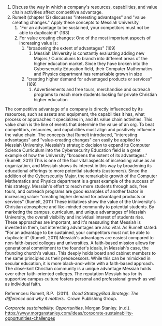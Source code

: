 1. Discuss the way in which a company's resources, capabilities, and value chain activities affect competitive advantage.
2. Rumelt (chapter 12) discusses "interesting advantages" and "value creating changes." Apply these concepts to Messiah University
	1. "For an advantage to be sustained, your competitors must not be able to duplicate it" (163)
	2. For value creating changes: One of the most important aspects of increasing value is:
		1. "broadening the extent of advantages" (169)
			1. Messiah University is constantly evaluating adding new Majors / Curriculums to branch into different areas of the higher education market. Since they have broken into the Cybersecurity Education field, their Computer Mathematics and Physics department has remarkable grown in size
		2. "creating higher demand for advantaged products or services" (169)
			1. Advertisements and free tours, merchandise and outreach programs to reach more students looking for private Christian higher education 


 The competitive advantage of a company is directly influenced by its resources, such as assets and equipment, the capabilities it has, what process or approaches it specializes in, and its value chain activities. This value chain is the line of events that determine the value of an org. To beat competitors, resources, and capabilities must align and positively influence the value chain. The concepts that Rumelt introduced, "interesting advantages" and "value-creating changes" can easily be applied to Messiah University. Messiah's strategic decision to expand its Computer Science Curriculum into the Cybersecurity Education field is a great example of how the University "broadens the extent of its advantages." (Rumelt, 2011) This is one of the four vital aspects of increasing value as an organization, and Messiah shows its interest in this way by broadening its educational offerings to more potential students (customers). Since the addition of the Cybersecurity Major, the remarkable growth of the Computer Mathematics and Physics department is a great example of the success of this strategy. Messiah's effort to reach more students through ads, free tours, and outreach programs are good examples of another factor in increasing value: "creating higher demand for advantaged products or services" (Rumelt, 2011) These initiatives show the value of the University's Christian atmosphere and like-minded community to potential students. By marketing the campus, curriculum, and unique advantages of Messiah University, the overall visibility and individual interest of students rise. These approaches are important, and it's reassuring that Messiah is invested in them, but interesting advantages are also vital. As Rumelt stated: "For an advantage to be sustained, your competitors must not be able to duplicate it" (Rumelt, 2011) Messiah's advantages are easiest compared to non-faith-based colleges and universities. A faith-based mission allows for generational commitment to the founder's ideals, in Messiah's case, the founding church's values. This deeply holds board and cabinet members to the same principles as their predecessors. While this can be mimicked in secular education, it is more black-and-white with a faith-based approach. The close-knit Christian community is a unique advantage Messiah holds over other faith-oriented colleges. The reputation Messiah has for its supportive campus culture fosters personal and professional growth as well as individual faith.

References:
Rumelt, R.P.  (2011).  _Good Strategy/Bad Strategy_: _The difference and why it matters_.  Crown Publishing Group.




_Corporate sustainability: Opportunities_. Morgan Stanley. (n.d.). https://www.morganstanley.com/ideas/corporate-sustainability-opportunities-challenges


